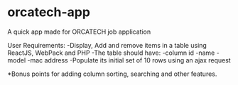 # orcatech-app
A quick app made for ORCATECH job application

User Requirements:
  -Display, Add and remove items in a table using ReactJS, WebPack and PHP
  -The table should have:
    -column id
    -name
    -model
    -mac address
  -Populate its initial set of 10 rows using an ajax request

*Bonus points for adding column sorting, searching and other features.